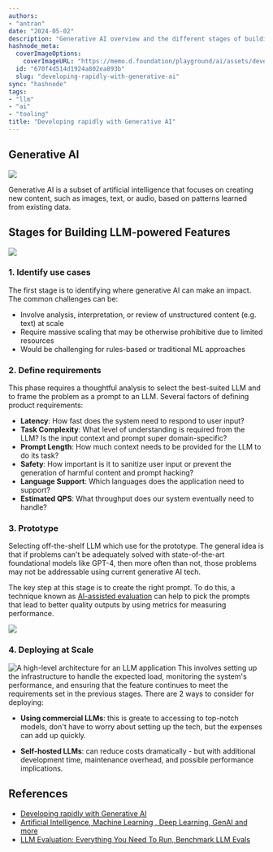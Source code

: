 ```yaml
---
authors:
- "antran"
date: "2024-05-02"
description: "Generative AI overview and the different stages of building an LLM-powered feature"
hashnode_meta:
  coverImageOptions:
    coverImageURL: "https://memo.d.foundation/playground/ai/assets/developing-rapidly-with-generative-ai_ai-eco.webp"
  id: "670f4d514d1924a802ea893b"
  slug: "developing-rapidly-with-generative-ai"
sync: "hashnode"
tags:
- "llm"
- "ai"
- "tooling"
title: "Developing rapidly with Generative AI"
---
```

## Generative AI

![](assets/developing-rapidly-with-generative-ai_ai-eco.webp)

Generative AI is a subset of artificial intelligence that focuses on creating new content, such as images, text, or audio, based on patterns learned from existing data.

## Stages for Building LLM-powered Features

![](assets/developing-rapidly-with-generative-ai_llm-building-stages.webp)

### 1. Identify use cases

The first stage is to identifying where generative AI can make an impact. The common challenges can be:

- Involve analysis, interpretation, or review of unstructured content (e.g. text) at scale
- Require massive scaling that may be otherwise prohibitive due to limited resources
- Would be challenging for rules-based or traditional ML approaches

### 2. Define requirements

This phase requires a thoughtful analysis to select the best-suited LLM and to frame the problem as a prompt to an LLM. Several factors of defining product requirements:

- **Latency**: How fast does the system need to respond to user input?
- **Task Complexity**: What level of understanding is required from the LLM? Is the input context and prompt super domain-specific?
- **Prompt Length**: How much context needs to be provided for the LLM to do its task?
- **Safety**: How important is it to sanitize user input or prevent the generation of harmful content and prompt hacking?
- **Language Support**: Which languages does the application need to support?
- **Estimated QPS**: What throughput does our system eventually need to handle?

### 3. Prototype

Selecting off-the-shelf LLM which use for the prototype. The general idea is that if problems can't be adequately solved with state-of-the-art foundational models like GPT-4, then more often than not, those problems may not be addressable using current generative AI tech.

The key step at this stage is to create the right prompt. To do this, a technique known as [AI-assisted evaluation](https://arize.com/blog-course/llm-evaluation-the-definitive-guide/) can help to pick the prompts that lead to better quality outputs by using metrics for measuring performance.

![](assets/developing-rapidly-with-generative-ai_evaluating-prompts.webp)

### 4. Deploying at Scale

![A high-level architecture for an LLM application](assets/developing-rapidly-with-generative-ai_llm-arch.webp) This involves setting up the infrastructure to handle the expected load, monitoring the system's performance, and ensuring that the feature continues to meet the requirements set in the previous stages. There are 2 ways to consider for deploying:

- **Using commercial LLMs**: this is greate to accessing to top-notch models, don't have to worry about setting up the tech, but the expenses can add up quickly.

- **Self-hosted LLMs**: can reduce costs dramatically - but with additional development time, maintenance overhead, and possible performance implications.

## References

- [Developing rapidly with Generative AI](https://discord.com/blog/developing-rapidly-with-generative-ai)
- [Artificial Intelligence, Machine Learning , Deep Learning, GenAI and more](https://medium.com/womenintechnology/ai-c3412c5aa0ac)
- [LLM Evaluation: Everything You Need To Run, Benchmark LLM Evals](https://arize.com/blog-course/llm-evaluation-the-definitive-guide/)